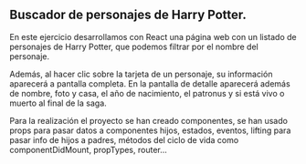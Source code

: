 ## Buscador de personajes de Harry Potter.

En este ejercicio desarrollamos con React una página web con un listado de personajes de Harry Potter,
que podemos filtrar por el nombre del personaje. 

Además, al hacer clic sobre la tarjeta de un personaje, su información aparecerá a pantalla completa. En la
pantalla de detalle aparecerá además de nombre, foto y casa, el año de nacimiento, el patronus y
si está vivo o muerto al final de la saga.

Para la realización el proyecto se han creado componentes, se han usado props para pasar datos a componentes hijos, estados, eventos, lifting para pasar info de hijos a padres, métodos del ciclo de vida como componentDidMount, propTypes, router...
